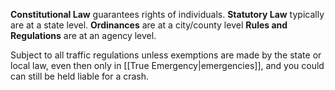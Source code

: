 **Constitutional Law** guarantees rights of individuals.
**Statutory Law** typically are at a state level.
**Ordinances** are at a city/county level
**Rules and Regulations** are at an agency level.

Subject to all traffic regulations unless exemptions are made by the state or local law, even then only in [[True Emergency|emergencies]], and you could can still be held liable for a crash.